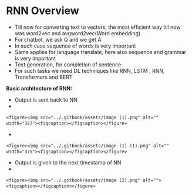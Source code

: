 # RNN Overview

* Till now for converting text to vectors, the most efficient way till now was word2vec and avgword2vec(Word embedding)
* For chatbot, we ask Q and we get A
* In such case sequence of words is very important
* Same applies for language translate, here also sequence and grammar is very important
* Text generation, for completion of sentence&#x20;
* For such tasks we need DL techniques like RNN, LSTM , RNN, Transformers and BERT

**Basic architecture of RNN:**

* Output is sent back to NN
*

    <figure><img src="../.gitbook/assets/image (1).png" alt="" width="327"><figcaption></figcaption></figure>
*

    <figure><img src="../.gitbook/assets/image (1) (1).png" alt="" width="375"><figcaption></figcaption></figure>
* Output is given to the next timestamp of NN
*

    <figure><img src="../.gitbook/assets/image (2).png" alt=""><figcaption></figcaption></figure>
